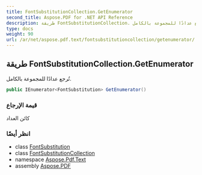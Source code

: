 ```yaml
---
title: FontSubstitutionCollection.GetEnumerator
second_title: Aspose.PDF for .NET API Reference
description: طريقة FontSubstitutionCollection. تُرجع عدادًا للمجموعة بالكامل
type: docs
weight: 90
url: /ar/net/aspose.pdf.text/fontsubstitutioncollection/getenumerator/
---
```

## طريقة FontSubstitutionCollection.GetEnumerator

تُرجع عدادًا للمجموعة بالكامل.

```csharp
public IEnumerator<FontSubstitution> GetEnumerator()
```

### قيمة الإرجاع

كائن العداد

### انظر أيضًا

* class [FontSubstitution](../../fontsubstitution/)
* class [FontSubstitutionCollection](../)
* namespace [Aspose.Pdf.Text](../../../aspose.pdf.text/)
* assembly [Aspose.PDF](../../../)